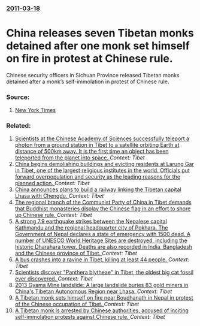 ### [2011-03-18](/news/2011/03/18/index.md)

# China releases seven Tibetan monks detained after one monk set himself on fire in protest at Chinese rule. 

Chinese security officers in Sichuan Province released Tibetan monks detained after a monk’s self-immolation in protest of Chinese rule.


### Source:

1. [New York Times](http://www.nytimes.com/2011/03/19/world/asia/19tibet.html)

### Related:

1. [Scientists at the Chinese Academy of Sciences successfully teleport a photon from a ground station in Tibet to a satellite orbiting Earth at distance of 500km away. It is the first time an object has been teleported from the planet into space. ](/news/2017/07/11/scientists-at-the-chinese-academy-of-sciences-successfully-teleport-a-photon-from-a-ground-station-in-tibet-to-a-satellite-orbiting-earth-at.md) _Context: Tibet_
2. [China begins demolishing buildings and evicting residents at Larung Gar in Tibet, one of the largest religious institutes in the world. Officials put forward overpopulation and security as the leading reasons for the planned action. ](/news/2016/07/22/china-begins-demolishing-buildings-and-evicting-residents-at-larung-gar-in-tibet-one-of-the-largest-religious-institutes-in-the-world-offi.md) _Context: Tibet_
3. [China announces plans to build a railway linking the Tibetan capital Lhasa with Chengdu. ](/news/2016/03/5/china-announces-plans-to-build-a-railway-linking-the-tibetan-capital-lhasa-with-chengdu.md) _Context: Tibet_
4. [The regional branch of the Communist Party of China in Tibet demands that Buddhist monasteries display the Chinese flag in an effort to shore up Chinese rule. ](/news/2015/04/9/the-regional-branch-of-the-communist-party-of-china-in-tibet-demands-that-buddhist-monasteries-display-the-chinese-flag-in-an-effort-to-shor.md) _Context: Tibet_
5. [A strong 7.9 earthquake strikes between the Nepalese capital Kathmandu and the regional headquarter city of Pokhara. The Government of Nepal declares a state of emergency with 1500 dead. A number of UNESCO World Heritage Sites are destroyed, including the historic Dharahara tower. Deaths are also recorded in India, Bangladesh and the Chinese province of Tibet. ](/news/2015/04/25/a-strong-7-9-earthquake-strikes-between-the-nepalese-capital-kathmandu-and-the-regional-headquarter-city-of-pokhara-the-government-of-nepal.md) _Context: Tibet_
6. [A bus crashes into a ravine in Tibet, killing at least 44 people. ](/news/2014/08/9/a-bus-crashes-into-a-ravine-in-tibet-killing-at-least-44-people.md) _Context: Tibet_
7. [Scientists discover "Panthera blytheae" in Tibet, the oldest big cat fossil ever discovered. ](/news/2013/11/13/scientists-discover-panthera-blytheae-in-tibet-the-oldest-big-cat-fossil-ever-discovered.md) _Context: Tibet_
8. [2013 Gyama Mine landslide: A large landslide buries 83 gold miners in China's Tibetan Autonomous Region near Lhasa. ](/news/2013/03/29/2013-gyama-mine-landslide-a-large-landslide-buries-83-gold-miners-in-china-s-tibetan-autonomous-region-near-lhasa.md) _Context: Tibet_
9. [A Tibetan monk sets himself on fire near Boudhanath in Nepal in protest of the Chinese occupation of Tibet. ](/news/2013/02/13/a-tibetan-monk-sets-himself-on-fire-near-boudhanath-in-nepal-in-protest-of-the-chinese-occupation-of-tibet.md) _Context: Tibet_
10. [A Tibetan monk is arrested by Chinese authorities, accused of inciting self-immolation protests against Chinese rule. ](/news/2012/12/9/a-tibetan-monk-is-arrested-by-chinese-authorities-accused-of-inciting-self-immolation-protests-against-chinese-rule.md) _Context: Tibet_
